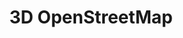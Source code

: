 ---
title: '3D OpenStreetMap'
url: https://demo.f4map.com
image: 1667892195000.png
tags: ["geo","opendata"]
description: '3d openstreetmap with generative procedurally generated trees'
---